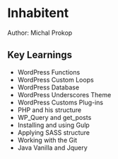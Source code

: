 # Inhabitent

Author: Michal Prokop

## Key Learnings

- WordPress Functions
- WordPress Custom Loops
- WordPress Database
- WordPress Underscores Theme
- WordPress Customs Plug-ins
- PHP and his structure
- WP_Query and get_posts
- Installing and using Gulp
- Applying SASS structure
- Working with the Git
- Java Vanilla and Jquery
